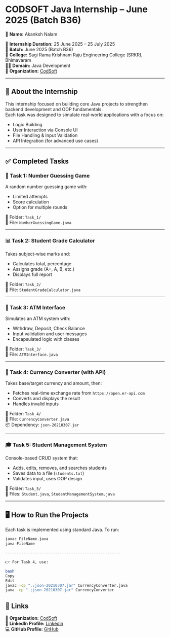 # CODSOFT Java Internship – June 2025 (Batch B36)

🚀 **Name:** Akanksh Nalam 

📆 **Internship Duration:** 25 June 2025 – 25 July 2025  
🎯 **Batch:** June 2025 (Batch B36)  
🏫 **College:** Sagi Rama Krishnam Raju Engineering College (SRKR), Bhimavaram  
👨‍💻 **Domain:** Java Development  
🏢 **Organization:** [CodSoft](https://codsoft.in)

---

## 📌 About the Internship

This internship focused on building core Java projects to strengthen backend development and OOP fundamentals.  
Each task was designed to simulate real-world applications with a focus on:

- Logic Building
- User Interaction via Console UI
- File Handling & Input Validation
- API Integration (for advanced use cases)

---

## ✅ Completed Tasks

### 🧠 Task 1: Number Guessing Game
A random number guessing game with:
- Limited attempts
- Score calculation
- Option for multiple rounds

📁 Folder: `Task_1/`  
📄 File: `NumberGuessingGame.java`

---

### 📊 Task 2: Student Grade Calculator
Takes subject-wise marks and:
- Calculates total, percentage
- Assigns grade (A+, A, B, etc.)
- Displays full report

📁 Folder: `Task_2/`  
📄 File: `StudentGradeCalculator.java`

---

### 🏧 Task 3: ATM Interface
Simulates an ATM system with:
- Withdraw, Deposit, Check Balance
- Input validation and user messages
- Encapsulated logic with classes

📁 Folder: `Task_3/`  
📄 File: `ATMInterface.java`

---

### 💱 Task 4: Currency Converter (with API)
Takes base/target currency and amount, then:
- Fetches real-time exchange rate from `https://open.er-api.com`
- Converts and displays the result
- Handles invalid inputs

📁 Folder: `Task_4/`  
📄 File: `CurrencyConverter.java`  
📦 Dependency: `json-20210307.jar`

---

### 🎓 Task 5: Student Management System
Console-based CRUD system that:
- Adds, edits, removes, and searches students
- Saves data to a file (`students.txt`)
- Validates input, uses OOP design

📁 Folder: `Task_5/`  
📄 Files: `Student.java`, `StudentManagementSystem.java`

---

## 🖥️ How to Run the Projects

Each task is implemented using standard Java. To run:

```bash
javac FileName.java
java FileName

---------------------------------------------------

👉 For Task 4, use:

bash
Copy
Edit
javac -cp ".;json-20210307.jar" CurrencyConverter.java
java -cp ".;json-20210307.jar" CurrencyConverter

```

## 📎 Links

🏢 **Organization:** [CodSoft](https://codsoft.in)  
🔗 **LinkedIn Profile:** [Linkedin](https://www.linkedin.com/in/akankshnalam)  
💻 **GitHub Profile:** [GitHub](https://github.com/akankshnalam02)

